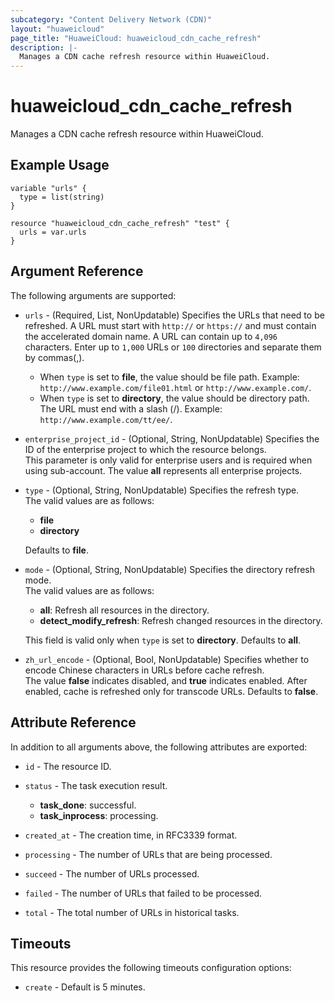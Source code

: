 ```yaml
---
subcategory: "Content Delivery Network (CDN)"
layout: "huaweicloud"
page_title: "HuaweiCloud: huaweicloud_cdn_cache_refresh"
description: |-
  Manages a CDN cache refresh resource within HuaweiCloud.
---
```


# huaweicloud_cdn_cache_refresh

Manages a CDN cache refresh resource within HuaweiCloud.

## Example Usage

```hcl
variable "urls" {
  type = list(string)
}

resource "huaweicloud_cdn_cache_refresh" "test" {
  urls = var.urls
}
```

## Argument Reference

The following arguments are supported:

* `urls` - (Required, List, NonUpdatable) Specifies the URLs that need to be refreshed.
  A URL must start with `http://` or `https://` and must contain the accelerated domain name.
  A URL can contain up to `4,096` characters. Enter up to `1,000` URLs or `100` directories and separate them by
  commas(,).
  + When `type` is set to **file**, the value should be file path. Example: `http://www.example.com/file01.html` or
    `http://www.example.com/`.
  + When `type` is set to **directory**, the value should be directory path. The URL must end with a slash (/).
    Example: `http://www.example.com/tt/ee/`.

* `enterprise_project_id` - (Optional, String, NonUpdatable) Specifies the ID of the enterprise project to which the
  resource belongs.  
  This parameter is only valid for enterprise users and is required when using sub-account.
  The value **all** represents all enterprise projects.

* `type` - (Optional, String, NonUpdatable) Specifies the refresh type.  
  The valid values are as follows:
  + **file**
  + **directory**

  Defaults to **file**.

* `mode` - (Optional, String, NonUpdatable) Specifies the directory refresh mode.  
  The valid values are as follows:
  + **all**: Refresh all resources in the directory.
  + **detect_modify_refresh**: Refresh changed resources in the directory.

  This field is valid only when `type` is set to **directory**. Defaults to **all**.

* `zh_url_encode` - (Optional, Bool, NonUpdatable) Specifies whether to encode Chinese characters in URLs before cache
  refresh.  
  The value **false** indicates disabled, and **true** indicates enabled. After enabled, cache is refreshed only for
  transcode URLs. Defaults to **false**.

## Attribute Reference

In addition to all arguments above, the following attributes are exported:

* `id` - The resource ID.

* `status` - The task execution result.
  + **task_done**: successful.
  + **task_inprocess**: processing.

* `created_at` - The creation time, in RFC3339 format.

* `processing` - The number of URLs that are being processed.

* `succeed` - The number of URLs processed.

* `failed` - The number of URLs that failed to be processed.

* `total` - The total number of URLs in historical tasks.

## Timeouts

This resource provides the following timeouts configuration options:

* `create` - Default is 5 minutes.
